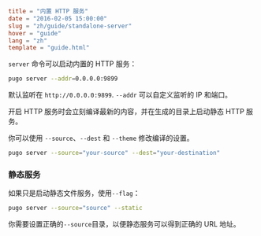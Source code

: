 ```toml
title = "内置 HTTP 服务"
date = "2016-02-05 15:00:00"
slug = "zh/guide/standalone-server"
hover = "guide"
lang = "zh"
template = "guide.html"
```

`server` 命令可以启动内置的 HTTP 服务：

```bash
pugo server --addr=0.0.0.0:9899
```

默认监听在 `http://0.0.0.0:9899`. `--addr` 可以自定义监听的 IP 和端口。

开启 HTTP 服务时会立刻编译最新的内容，并在生成的目录上启动静态 HTTP 服务。

你可以使用 `--source`、`--dest` 和 `--theme` 修改编译的设置。

```bash
pugo server --source="your-source" --dest="your-destination"
```

### 静态服务

如果只是启动静态文件服务，使用`--flag`：

```bash
pugo server --source="source" --static
```

你需要设置正确的`--source`目录，以便静态服务可以得到正确的 URL 地址。
